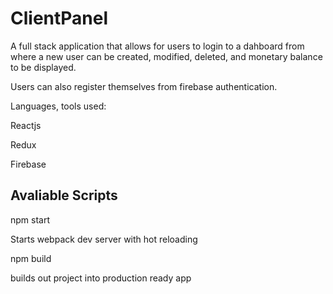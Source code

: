 # ClientPanel

A full stack application that allows for users to login to a dahboard from where a new user can be created, modified, deleted, and monetary balance to be displayed.

Users can also register themselves from firebase authentication. 

Languages, tools used:

Reactjs

Redux

Firebase

## Avaliable Scripts

npm start

Starts webpack dev server with hot reloading

npm build

builds out project into production ready app







